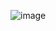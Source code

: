 ![image](https://user-images.githubusercontent.com/9244445/110638085-3bd08980-8202-11eb-918e-1250b78ce220.png)
